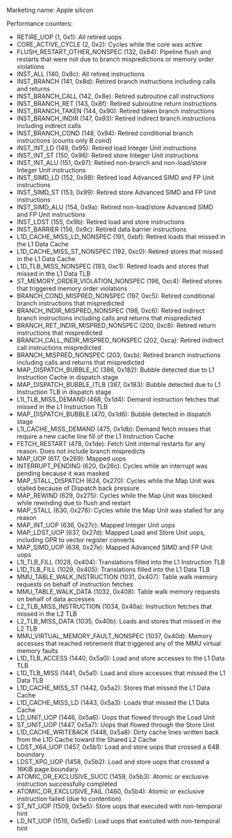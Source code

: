 Marketing name: Apple silicon

Performance counters:
- RETIRE_UOP (1, 0x1): All retired uops
- CORE_ACTIVE_CYCLE (2, 0x2): Cycles while the core was active
- FLUSH_RESTART_OTHER_NONSPEC (132, 0x84): Pipeline flush and restarts that were not due to branch mispredictions or memory order violations
- INST_ALL (140, 0x8c): All retired instructions
- INST_BRANCH (141, 0x8d): Retired branch instructions including calls and returns
- INST_BRANCH_CALL (142, 0x8e): Retired subroutine call instructions
- INST_BRANCH_RET (143, 0x8f): Retired subroutine return instructions
- INST_BRANCH_TAKEN (144, 0x90): Retired taken branch instructions
- INST_BRANCH_INDIR (147, 0x93): Retired indirect branch instructions including indirect calls
- INST_BRANCH_COND (148, 0x94): Retired conditional branch instructions (counts only B.cond)
- INST_INT_LD (149, 0x95): Retired load Integer Unit instructions
- INST_INT_ST (150, 0x96): Retired store Integer Unit instructions
- INST_INT_ALU (151, 0x97): Retired non-branch and non-load/store Integer Unit instructions
- INST_SIMD_LD (152, 0x98): Retired load Advanced SIMD and FP Unit instructions
- INST_SIMD_ST (153, 0x99): Retired store Advanced SIMD and FP Unit instructions
- INST_SIMD_ALU (154, 0x9a): Retired non-load/store Advanced SIMD and FP Unit instructions
- INST_LDST (155, 0x9b): Retired load and store instructions
- INST_BARRIER (156, 0x9c): Retired data barrier instructions
- L1D_CACHE_MISS_LD_NONSPEC (191, 0xbf): Retired loads that missed in the L1 Data Cache
- L1D_CACHE_MISS_ST_NONSPEC (192, 0xc0): Retired stores that missed in the L1 Data Cache
- L1D_TLB_MISS_NONSPEC (193, 0xc1): Retired loads and stores that missed in the L1 Data TLB
- ST_MEMORY_ORDER_VIOLATION_NONSPEC (196, 0xc4): Retired stores that triggered memory order violations
- BRANCH_COND_MISPRED_NONSPEC (197, 0xc5): Retired conditional branch instructions that mispredicted
- BRANCH_INDIR_MISPRED_NONSPEC (198, 0xc6): Retired indirect branch instructions including calls and returns that mispredicted
- BRANCH_RET_INDIR_MISPRED_NONSPEC (200, 0xc8): Retired return instructions that mispredicted
- BRANCH_CALL_INDIR_MISPRED_NONSPEC (202, 0xca): Retired indirect call instructions mispredicted
- BRANCH_MISPRED_NONSPEC (203, 0xcb): Retired branch instructions including calls and returns that mispredicted
- MAP_DISPATCH_BUBBLE_IC (386, 0x182): Bubble detected due to L1 Instruction Cache in dispatch stage
- MAP_DISPATCH_BUBBLE_ITLB (387, 0x183): Bubble detected due to L1 Instruction TLB in dispatch stage
- L1I_TLB_MISS_DEMAND (468, 0x1d4): Demand instruction fetches that missed in the L1 Instruction TLB
- MAP_DISPATCH_BUBBLE (470, 0x1d6): Bubble detected in dispatch stage
- L1I_CACHE_MISS_DEMAND (475, 0x1db): Demand fetch misses that require a new cache line fill of the L1 Instruction Cache
- FETCH_RESTART (478, 0x1de): Fetch Unit internal restarts for any reason. Does not include branch mispredicts
- MAP_UOP (617, 0x269): Mapped uops
- INTERRUPT_PENDING (620, 0x26c): Cycles while an interrupt was pending because it was masked
- MAP_STALL_DISPATCH (624, 0x270): Cycles while the Map Unit was stalled because of Dispatch back pressure
- MAP_REWIND (629, 0x275): Cycles while the Map Unit was blocked while rewinding due to flush and restart
- MAP_STALL (630, 0x276): Cycles while the Map Unit was stalled for any reason
- MAP_INT_UOP (636, 0x27c): Mapped Integer Unit uops
- MAP_LDST_UOP (637, 0x27d): Mapped Load and Store Unit uops, including GPR to vector register converts
- MAP_SIMD_UOP (638, 0x27e): Mapped Advanced SIMD and FP Unit uops
- L1I_TLB_FILL (1028, 0x404): Translations filled into the L1 Instruction TLB
- L1D_TLB_FILL (1029, 0x405): Translations filled into the L1 Data TLB
- MMU_TABLE_WALK_INSTRUCTION (1031, 0x407): Table walk memory requests on behalf of instruction fetches
- MMU_TABLE_WALK_DATA (1032, 0x408): Table walk memory requests on behalf of data accesses
- L2_TLB_MISS_INSTRUCTION (1034, 0x40a): Instruction fetches that missed in the L2 TLB
- L2_TLB_MISS_DATA (1035, 0x40b): Loads and stores that missed in the L2 TLB
- MMU_VIRTUAL_MEMORY_FAULT_NONSPEC (1037, 0x40d): Memory accesses that reached retirement that triggered any of the MMU virtual memory faults
- L1D_TLB_ACCESS (1440, 0x5a0): Load and store accesses to the L1 Data TLB
- L1D_TLB_MISS (1441, 0x5a1): Load and store accesses that missed the L1 Data TLB
- L1D_CACHE_MISS_ST (1442, 0x5a2): Stores that missed the L1 Data Cache
- L1D_CACHE_MISS_LD (1443, 0x5a3): Loads that missed the L1 Data Cache
- LD_UNIT_UOP (1446, 0x5a6): Uops that flowed through the Load Unit
- ST_UNIT_UOP (1447, 0x5a7): Uops that flowed through the Store Unit
- L1D_CACHE_WRITEBACK (1448, 0x5a8): Dirty cache lines written back from the L1D Cache toward the Shared L2 Cache
- LDST_X64_UOP (1457, 0x5b1): Load and store uops that crossed a 64B boundary
- LDST_XPG_UOP (1458, 0x5b2): Load and store uops that crossed a 16KiB page boundary
- ATOMIC_OR_EXCLUSIVE_SUCC (1459, 0x5b3): Atomic or exclusive instruction successfully completed
- ATOMIC_OR_EXCLUSIVE_FAIL (1460, 0x5b4): Atomic or exclusive instruction failed (due to contention)
- ST_NT_UOP (1509, 0x5e5): Store uops that executed with non-temporal hint
- LD_NT_UOP (1510, 0x5e6): Load uops that executed with non-temporal hint
